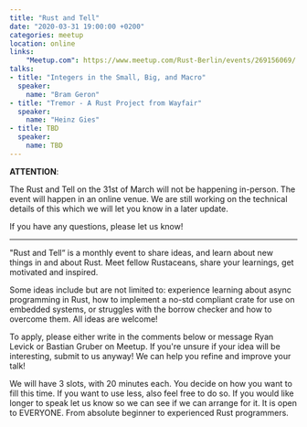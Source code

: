 ```yaml
---
title: "Rust and Tell"
date: "2020-03-31 19:00:00 +0200"
categories: meetup
location: online
links:
    "Meetup.com": https://www.meetup.com/Rust-Berlin/events/269156069/
talks:
- title: "Integers in the Small, Big, and Macro"
  speaker:
    name: "Bram Geron"
- title: "Tremor - A Rust Project from Wayfair"
  speaker:
    name: "Heinz Gies"
- title: TBD
  speaker:
    name: TBD
---
```


**ATTENTION**:

The Rust and Tell on the 31st of March will not be happening in-person.
The event will happen in an online venue.
We are still working on the technical details of this which we will let you know in a later update.

If you have any questions, please let us know!

---

"Rust and Tell“ is a monthly event to share ideas, and learn about new things in and about Rust. Meet fellow Rustaceans, share your learnings, get motivated and inspired.

Some ideas include but are not limited to: experience learning about async programming in Rust, how to implement a no-std compliant crate for use on embedded systems, or struggles with the borrow checker and how to overcome them. All ideas are welcome!

To apply, please either write in the comments below or message Ryan Levick or Bastian Gruber on Meetup. If you're unsure if your idea will be interesting, submit to us anyway! We can help you refine and improve your talk!

We will have 3 slots, with 20 minutes each. You decide on how you want to fill this time. If you want to use less, also feel free to do so. If you would like longer to speak let us know so we can see if we can arrange for it. It is open to EVERYONE. From absolute beginner to experienced Rust programmers.
